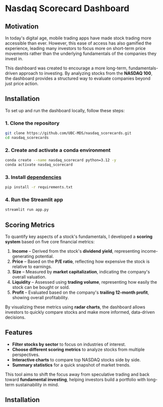 # Nasdaq Scorecard Dashboard  

## Motivation  

In today's digital age, mobile trading apps have made stock trading more accessible than ever. However, this ease of access has also gamified the experience, leading many investors to focus more on short-term price movements rather than the underlying fundamentals of the companies they invest in.  

This dashboard was created to encourage a more long-term, fundamentals-driven approach to investing. By analyzing stocks from the **NASDAQ 100**, the dashboard provides a structured way to evaluate companies beyond just price action.  

## Installation  

To set up and run the dashboard locally, follow these steps:  

### 1. Clone the repository  
```bash
git clone https://github.com/UBC-MDS/nasdaq_scorecards.git
cd nasdaq_scorecards
```
### 2. Create and activate a conda environment 
```bash
conda create --name nasdaq_scorecard python=3.12 -y
conda activate nasdaq_scorecard
```

### 3. Install [dependencies](https://github.com/UBC-MDS/nasdaq_scorecards/blob/main/requirements.txt)
```bash
pip install -r requirements.txt
```

### 4. Run the Streamlit app
```bash
streamlit run app.py
```

## Scoring Metrics  

To quantify key aspects of a stock's fundamentals, I developed a **scoring system** based on five core financial metrics:  

1. **Income** – Derived from the stock's **dividend yield**, representing income-generating potential.  
2. **Price** – Based on the **P/E ratio**, reflecting how expensive the stock is relative to earnings.  
3. **Size** – Measured by **market capitalization**, indicating the company's overall valuation.  
4. **Liquidity** – Assessed using **trading volume**, representing how easily the stock can be bought or sold.  
5. **Profit** – Evaluated based on the company's **trailing 12-month profit**, showing overall profitability.  

By visualizing these metrics using **radar charts**, the dashboard allows investors to quickly compare stocks and make more informed, data-driven decisions.  

## Features  

- **Filter stocks by sector** to focus on industries of interest.  
- **Choose different scoring metrics** to analyze stocks from multiple perspectives.  
- **Interactive charts** to compare top NASDAQ stocks side by side.  
- **Summary statistics** for a quick snapshot of market trends.  

This tool aims to shift the focus away from speculative trading and back toward **fundamental investing**, helping investors build a portfolio with long-term sustainability in mind.  

## Installation
